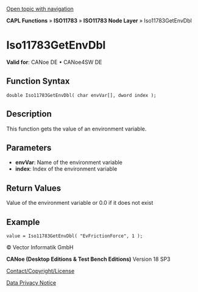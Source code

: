 [Open topic with navigation](../../../../../../CANoeDEFamily.htm#Topics/CAPLFunctions/ISO11783/ISONodeLayer/Functions/CAPLfunctionIso11783GetEnvDbl.md)

**CAPL Functions** » **ISO11783** » **ISO11783 Node Layer** » Iso11783GetEnvDbl

# Iso11783GetEnvDbl

**Valid for**: CANoe DE • CANoe4SW DE

## Function Syntax

```plaintext
double Iso11783GetEnvDbl( char envVar[], dword index );
```

## Description

This function gets the value of an environment variable.

## Parameters

- **envVar**: Name of the environment variable
- **index**: Index of the environment variable

## Return Values

Value of the environment variable or 0.0 if it does not exist

## Example

```plaintext
value = Iso11783GetEnvDbl( "EvFrictionForce", 1 );
```

© Vector Informatik GmbH

**CANoe (Desktop Editions & Test Bench Editions)** Version 18 SP3

[Contact/Copyright/License](../../../../Shared/ContactCopyrightLicense.md)

[Data Privacy Notice](https://www.vector.com/int/en/company/get-info/privacy-policy/)